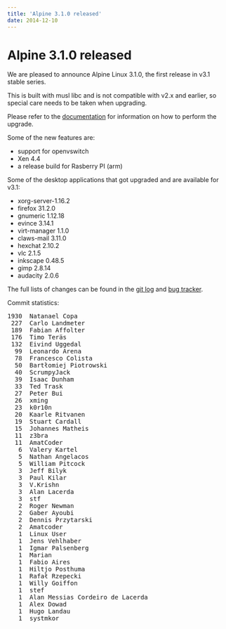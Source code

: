 ```yaml
---
title: 'Alpine 3.1.0 released'
date: 2014-12-10
---
```


# Alpine 3.1.0 released
We are pleased to announce Alpine Linux 3.1.0, the first release in v3.1
stable series.

This is built with musl libc and is not compatible with v2.x and earlier,
so special care needs to be taken when upgrading.

Please refer to the [documentation](http://wiki.alpinelinux.org/wiki/Upgrading_Alpine#Upgrading_Alpine_v2.x_to_v3.x)
for information on how to perform the upgrade.

Some of the new features are:

- support for openvswitch
- Xen 4.4
- a release build for Rasberry PI (arm)


Some of the desktop applications that got upgraded and are available for v3.1:


- xorg-server-1.16.2
- firefox 31.2.0
- gnumeric 1.12.18
- evince 3.14.1
- virt-manager 1.1.0
- claws-mail 3.11.0
- hexchat 2.10.2
- vlc 2.1.5
- inkscape 0.48.5
- gimp 2.8.14
- audacity 2.0.6

The full lists of changes can be found in the <a href="http://git.alpinelinux.org/cgit/aports/log/?h=v3.1.0">git log</a>
and <a href="http://bugs.alpinelinux.org/versions/83">bug tracker</a>.

Commit statistics:
<pre>
1930  Natanael Copa
 227  Carlo Landmeter
 189  Fabian Affolter
 176  Timo Teräs
 132  Eivind Uggedal
  99  Leonardo Arena
  78  Francesco Colista
  50  Bartłomiej Piotrowski
  40  ScrumpyJack
  39  Isaac Dunham
  33  Ted Trask
  27  Peter Bui
  26  xming
  23  k0r10n
  20  Kaarle Ritvanen
  19  Stuart Cardall
  15  Johannes Matheis
  11  z3bra
  11  AmatCoder
   6  Valery Kartel
   5  Nathan Angelacos
   5  William Pitcock
   3  Jeff Bilyk
   3  Paul Kilar
   3  V.Krishn
   3  Alan Lacerda
   3  stf
   2  Roger Newman
   2  Gaber Ayoubi
   2  Dennis Przytarski
   2  Amatcoder
   1  Linux User
   1  Jens Vehlhaber
   1  Igmar Palsenberg
   1  Marian
   1  Fabio Aires
   1  Hiltjo Posthuma
   1  Rafał Rzepecki
   1  Willy Goiffon
   1  stef
   1  Alan Messias Cordeiro de Lacerda
   1  Alex Dowad
   1  Hugo Landau
   1  systmkor
</pre>
